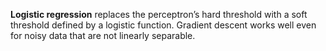 **Logistic regression** replaces the perceptron’s hard threshold with a soft threshold defined by a logistic function. Gradient descent works well even for noisy data that are not linearly separable.